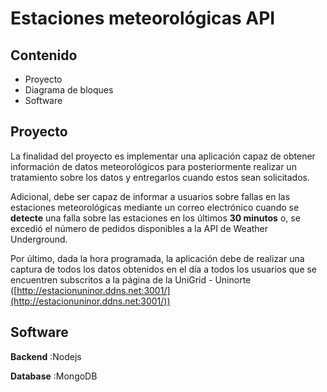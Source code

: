 # Estaciones meteorológicas API

##	 Contenido

 - Proyecto
 - Diagrama de bloques
 - Software


## Proyecto

La finalidad del proyecto es implementar una aplicación capaz de obtener información de datos meteorológicos para posteriormente realizar un tratamiento sobre los datos y entregarlos cuando estos sean solicitados.

Adicional, debe ser capaz de informar a usuarios sobre fallas en las estaciones meteorológicas mediante un correo electrónico cuando se **detecte** una falla sobre las estaciones en los últimos **30 minutos** o, se excedió el número de pedidos disponibles a la API de Weather Underground.

Por último, dada la hora programada, la aplicación debe de realizar una captura de todos los datos obtenidos en el día a todos los usuarios que se encuentren subscritos a la página de la UniGrid - Uninorte ([http://estacionuninor.ddns.net:3001/](http://estacionuninor.ddns.net:3001/))

## Software

**Backend** :Nodejs                                

**Database** :MongoDB
